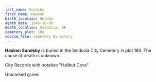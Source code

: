 ```yaml
---
last_name: Sundsby
first_name: Haakon
birth_location: Norway
death_date: 1946-10-09
death_location: Seldovia, AK
cemetery_plot: 180
source_file: Cemetery Directory
---
```

**Haakon   Sundsby** is buried in the Seldovia City Cemetery in plot 180.  The cause of death is unknown.

City Records with notation "Halibut Cove"

Unmarked grave.
